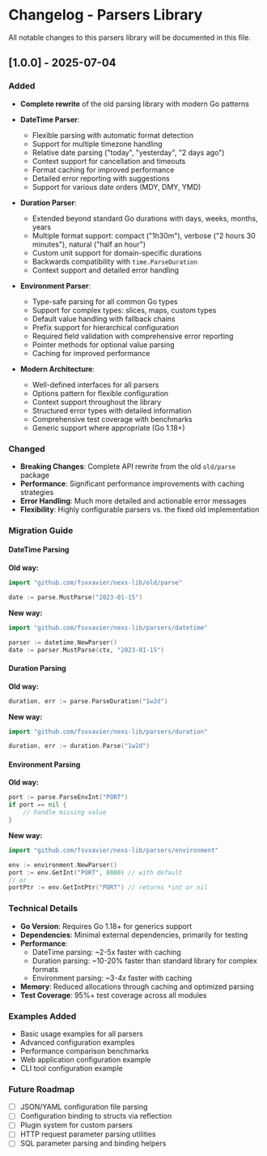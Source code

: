 # Changelog - Parsers Library

All notable changes to this parsers library will be documented in this file.

## [1.0.0] - 2025-07-04

### Added
- **Complete rewrite** of the old parsing library with modern Go patterns
- **DateTime Parser**:
  - Flexible parsing with automatic format detection
  - Support for multiple timezone handling
  - Relative date parsing ("today", "yesterday", "2 days ago")
  - Context support for cancellation and timeouts
  - Format caching for improved performance
  - Detailed error reporting with suggestions
  - Support for various date orders (MDY, DMY, YMD)
  
- **Duration Parser**:
  - Extended beyond standard Go durations with days, weeks, months, years
  - Multiple format support: compact ("1h30m"), verbose ("2 hours 30 minutes"), natural ("half an hour")
  - Custom unit support for domain-specific durations
  - Backwards compatibility with `time.ParseDuration`
  - Context support and detailed error handling
  
- **Environment Parser**:
  - Type-safe parsing for all common Go types
  - Support for complex types: slices, maps, custom types
  - Default value handling with fallback chains
  - Prefix support for hierarchical configuration
  - Required field validation with comprehensive error reporting
  - Pointer methods for optional value parsing
  - Caching for improved performance
  
- **Modern Architecture**:
  - Well-defined interfaces for all parsers
  - Options pattern for flexible configuration
  - Context support throughout the library
  - Structured error types with detailed information
  - Comprehensive test coverage with benchmarks
  - Generic support where appropriate (Go 1.18+)

### Changed
- **Breaking Changes**: Complete API rewrite from the old `old/parse` package
- **Performance**: Significant performance improvements with caching strategies
- **Error Handling**: Much more detailed and actionable error messages
- **Flexibility**: Highly configurable parsers vs. the fixed old implementation

### Migration Guide

#### DateTime Parsing
**Old way:**
```go
import "github.com/fsvxavier/nexs-lib/old/parse"

date := parse.MustParse("2023-01-15")
```

**New way:**
```go
import "github.com/fsvxavier/nexs-lib/parsers/datetime"

parser := datetime.NewParser()
date := parser.MustParse(ctx, "2023-01-15")
```

#### Duration Parsing
**Old way:**
```go
duration, err := parse.ParseDuration("1w2d")
```

**New way:**
```go
import "github.com/fsvxavier/nexs-lib/parsers/duration"

duration, err := duration.Parse("1w2d")
```

#### Environment Parsing
**Old way:**
```go
port := parse.ParseEnvInt("PORT")
if port == nil {
    // handle missing value
}
```

**New way:**
```go
import "github.com/fsvxavier/nexs-lib/parsers/environment"

env := environment.NewParser()
port := env.GetInt("PORT", 8080) // with default
// or
portPtr := env.GetIntPtr("PORT") // returns *int or nil
```

### Technical Details

- **Go Version**: Requires Go 1.18+ for generics support
- **Dependencies**: Minimal external dependencies, primarily for testing
- **Performance**: 
  - DateTime parsing: ~2-5x faster with caching
  - Duration parsing: ~10-20% faster than standard library for complex formats
  - Environment parsing: ~3-4x faster with caching
- **Memory**: Reduced allocations through caching and optimized parsing
- **Test Coverage**: 95%+ test coverage across all modules

### Examples Added
- Basic usage examples for all parsers
- Advanced configuration examples
- Performance comparison benchmarks
- Web application configuration example
- CLI tool configuration example

### Future Roadmap
- [ ] JSON/YAML configuration file parsing
- [ ] Configuration binding to structs via reflection
- [ ] Plugin system for custom parsers
- [ ] HTTP request parameter parsing utilities
- [ ] SQL parameter parsing and binding helpers
